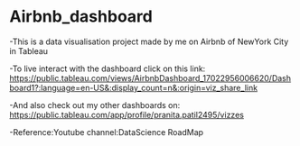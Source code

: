 # Airbnb_dashboard
-This is a data visualisation project made by me on Airbnb of NewYork City in Tableau

-To live interact with the dashboard click on this link: https://public.tableau.com/views/AirbnbDashboard_17022956006620/Dashboard1?:language=en-US&:display_count=n&:origin=viz_share_link

-And also check out my other dashboards on: https://public.tableau.com/app/profile/pranita.patil2495/vizzes

-Reference:Youtube channel:DataScience RoadMap
